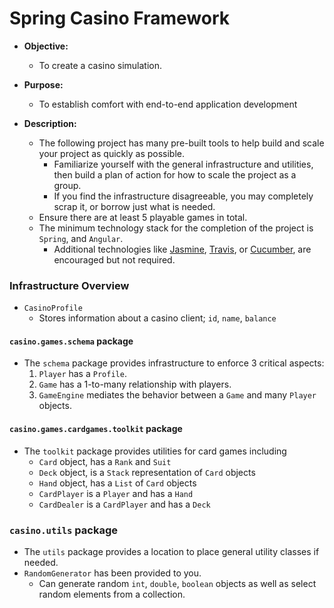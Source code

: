 # Spring Casino Framework
* **Objective:**
    * To create a casino simulation.

* **Purpose:**
    * To establish comfort with end-to-end application development

* **Description:**
    * The following project has many pre-built tools to help build and scale your project as quickly as possible.
        * Familiarize yourself with the general infrastructure and utilities, then build a plan of action for how to scale the project as a group.
        * If you find the infrastructure disagreeable, you may completely scrap it, or borrow just what is needed.
    * Ensure there are at least 5 playable games in total.
    * The minimum technology stack for the completion of the project is `Spring`, and `Angular`.
        * Additional technologies like [Jasmine](https://en.wikipedia.org/wiki/Jasmine_(JavaScript_testing_framework)), [Travis](travis-ci.org/), or [Cucumber](https://cucumber.io/), are encouraged but not required.


### Infrastructure Overview

* `CasinoProfile`
    * Stores information about a casino client; `id`, `name`, `balance`

#### `casino.games.schema` package
* The `schema` package provides infrastructure to enforce 3 critical aspects:
    1. `Player` has a `Profile`.
    2. `Game` has a 1-to-many relationship with players.
    3. `GameEngine` mediates the behavior between a `Game` and many `Player` objects.
    
#### `casino.games.cardgames.toolkit` package
* The `toolkit` package provides utilities for card games including
    * `Card` object, has a `Rank` and `Suit`
    * `Deck` object, is a `Stack` representation of `Card` objects
    * `Hand` object, has a `List` of `Card` objects
    * `CardPlayer` is a `Player` and has a `Hand`
    * `CardDealer` is a `CardPlayer` and has a `Deck`
    
### `casino.utils` package
* The `utils` package provides a location to place general utility classes if needed.
* `RandomGenerator` has been provided to you.
    * Can generate random `int`, `double`, `boolean` objects as well as select random elements from a collection. 